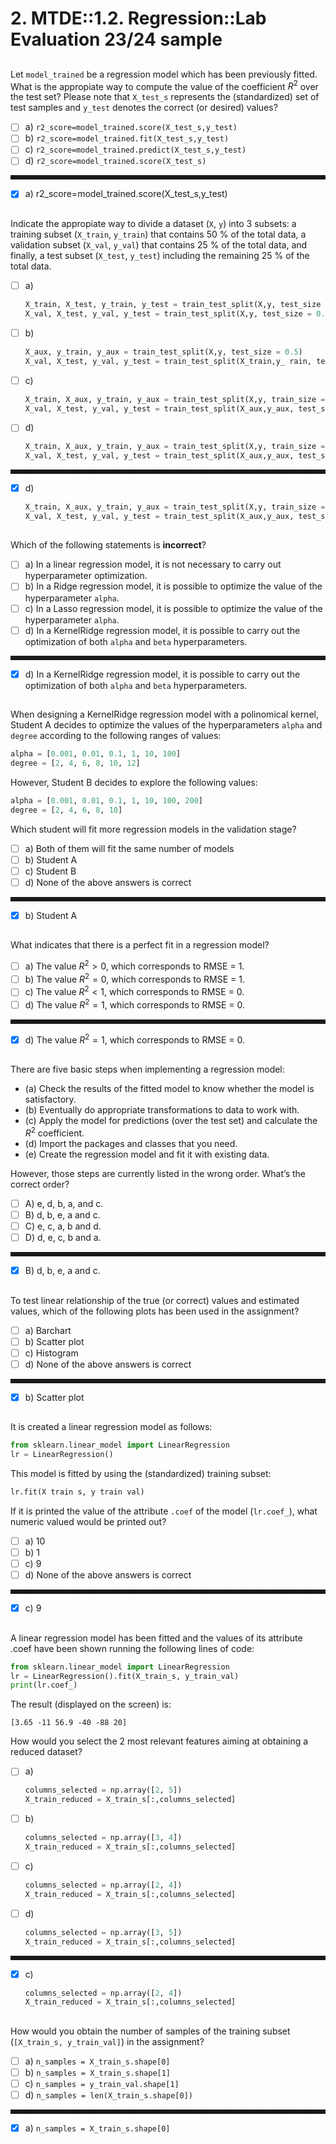 # 2. MTDE::1.2. Regression::Lab Evaluation 23/24 sample

<style>
hr { border-style: dashed; }
</style>

## <!-- MARK: Eval23-24 sample Q1 -->
Let `model_trained` be a regression model which has been previously fitted. What
is the appropiate way to compute the value of the coefficient $R^2$ over the test
set? Please note that `X_test_s` represents the (standardized) set of test
samples and `y_test` denotes the correct (or desired) values?

* [ ] a) `r2_score=model_trained.score(X_test_s,y_test)`
* [ ] b) `r2_score=model_trained.fit(X_test_s,y_test)`
* [ ] c) `r2_score=model_trained.predict(X_test_s,y_test)`
* [ ] d) `r2_score=model_trained.score(X_test_s)`

***

* [x] a) r2_score=model_trained.score(X_test_s,y_test)

## <!-- MARK: Eval23-24 sample Q2 -->
Indicate the appropiate way to divide a dataset (`X`, `y`) into 3 subsets: a
training subset (`X_train`, `y_train`) that contains 50 % of the total data, a
validation subset (`X_val`, `y_val`) that contains 25 % of the total data, and
finally, a test subset (`X_test`, `y_test`) including the remaining 25 % of the
total data.

* [ ] a)

    ```python
    X_train, X_test, y_train, y_test = train_test_split(X,y, test_size = 0.25)
    X_val, X_test, y_val, y_test = train_test_split(X,y, test_size = 0.25)
    ```

* [ ] b)

    ```python
    X_aux, y_train, y_aux = train_test_split(X,y, test_size = 0.5)
    X_val, X_test, y_val, y_test = train_test_split(X_train,y_ rain, test_size = 0.5)
    ```

* [ ] c)

    ```python
    X_train, X_aux, y_train, y_aux = train_test_split(X,y, train_size = 0.5)
    X_val, X_test, y_val, y_test = train_test_split(X_aux,y_aux, test_size = 0.25)
    ```

* [ ] d)

    ```python
    X_train, X_aux, y_train, y_aux = train_test_split(X,y, train_size = 0.5)
    X_val, X_test, y_val, y_test = train_test_split(X_aux,y_aux, test_size = 0.5)
    ```

***

* [x] d)

    ```python
    X_train, X_aux, y_train, y_aux = train_test_split(X,y, train_size = 0.5)
    X_val, X_test, y_val, y_test = train_test_split(X_aux,y_aux, test_size = 0.5)
    ```

## <!-- MARK: Eval23-24 sample Q3 -->
Which of the following statements is **incorrect**?

* [ ] a) In a linear regression model, it is not necessary to carry out
  hyperparameter optimization.
* [ ] b) In a Ridge regression model, it is possible to optimize the value of
  the hyperparameter `alpha`.
* [ ] c) In a Lasso regression model, it is possible to optimize the value of
  the hyperparameter `alpha`.
* [ ] d) In a KernelRidge regression model, it is possible to carry out the
  optimization of both `alpha` and `beta` hyperparameters.

***

* [x] d) In a KernelRidge regression model, it is possible to carry out the
  optimization of both `alpha` and `beta` hyperparameters.

## <!-- MARK: Eval23-24 sample Q4 -->
When designing a KernelRidge regression model with a polinomical kernel, Student
A decides to optimize the values of the hyperparameters `alpha` and `degree`
according to the following ranges of values:

```python
alpha = [0.001, 0.01, 0.1, 1, 10, 100]
degree = [2, 4, 6, 8, 10, 12]
```

However, Student B decides to explore the following values:

```python
alpha = [0.001, 0.01, 0.1, 1, 10, 100, 200]
degree = [2, 4, 6, 8, 10]
```

Which student will fit more regression models in the validation stage?

* [ ] a) Both of them will fit the same number of models
* [ ] b) Student A
* [ ] c) Student B
* [ ] d) None of the above answers is correct

***

* [x] b) Student A

## <!-- MARK: Eval23-24 sample Q5 -->
What indicates that there is a perfect fit in a regression model?

* [ ] a) The value $R^2 > 0$, which corresponds to RMSE = 1.
* [ ] b) The value $R^2 = 0$, which corresponds to RMSE = 1.
* [ ] c) The value $R^2 < 1$, which corresponds to RMSE = 0.
* [ ] d) The value $R^2 = 1$, which corresponds to RMSE = 0.

***

* [x] d) The value $R^2 = 1$, which corresponds to RMSE = 0.

## <!-- MARK: Eval23-24 sample Q6 -->
There are five basic steps when implementing a regression model:

* (a) Check the results of the fitted model to know whether the model is
  satisfactory.
* (b) Eventually do appropriate transformations to data to work with.
* (c) Apply the model for predictions (over the test set) and calculate the
  $R^2$ coefficient.
* (d) Import the packages and classes that you need.
* (e) Create the regression model and fit it with existing data.

However, those steps are currently listed in the wrong order. What’s the correct order?

* [ ] A) e, d, b, a, and c.
* [ ] B) d, b, e, a and c.
* [ ] C) e, c, a, b and d.
* [ ] D) d, e, c, b and a.

***

* [x] B) d, b, e, a and c.

## <!-- MARK: Eval23-24 sample Q7 -->
To test linear relationship of the true (or correct) values and estimated
values, which of the following plots has been used in the assignment?

* [ ] a) Barchart
* [ ] b) Scatter plot
* [ ] c) Histogram
* [ ] d) None of the above answers is correct

***

* [x] b) Scatter plot

## <!-- MARK: Eval23-24 sample Q8 -->
It is created a linear regression model as follows:

```python
from sklearn.linear_model import LinearRegression
lr = LinearRegression()
```

This model is fitted by using the (standardized) training subset:

```python
lr.fit(X train s, y train val)
```

If it is printed the value of the attribute `.coef` of the model (`lr.coef_`),
what numeric valued would be printed out?

* [ ] a) 10
* [ ] b) 1
* [ ] c) 9
* [ ] d) None of the above answers is correct

***

* [x] c) 9

## <!-- MARK: Eval23-24 sample Q9 -->
A linear regression model has been fitted and the values of its attribute .coef have
been shown running the following lines of code:

```python
from sklearn.linear_model import LinearRegression
lr = LinearRegression().fit(X_train_s, y_train_val)
print(lr.coef_)
```

The result (displayed on the screen) is:

```text
[3.65 -11 56.9 -40 -88 20]
```

How would you select the 2 most relevant features aiming at obtaining a reduced dataset?

* [ ] a)

    ```python
    columns_selected = np.array([2, 5])
    X_train_reduced = X_train_s[:,columns_selected]
    ```

* [ ] b)

    ```python
    columns_selected = np.array([3, 4])
    X_train_reduced = X_train_s[:,columns_selected]
    ```

* [ ] c)

    ```python
    columns_selected = np.array([2, 4])
    X_train_reduced = X_train_s[:,columns_selected]
    ```

* [ ] d)

    ```python
    columns_selected = np.array([3, 5])
    X_train_reduced = X_train_s[:,columns_selected]
    ```

***

* [x] c)

    ```python
    columns_selected = np.array([2, 4])
    X_train_reduced = X_train_s[:,columns_selected]
    ```

## <!-- MARK: Eval23-24 sample Q10 -->
How would you obtain the number of samples of the training subset
(`[X_train_s, y_train_val]`) in the assignment?

* [ ] a) `n_samples = X_train_s.shape[0]`
* [ ] b) `n_samples = X_train_s.shape[1]`
* [ ] c) `n_samples = y_train_val.shape[1]`
* [ ] d) `n_samples = len(X_train_s.shape[0])`

***

* [x] a) `n_samples = X_train_s.shape[0]`
